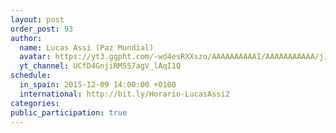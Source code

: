 ```yaml
---
layout: post
order_post: 93
author:
  name: Lucas Assi (Paz Mundial)
  avatar: https://yt3.ggpht.com/-wd4esRXXszo/AAAAAAAAAAI/AAAAAAAAAAA/j1eRnRV536g/s88-c-k-no/photo.jpg
  yt_channel: UCfD4GnjiRM557agV_lAqI1Q
schedule:
  in_spain: 2015-12-09 14:00:00 +0100
  international: http://bit.ly/Horario-LucasAssi2
categories:
public_participation: true
---
```

